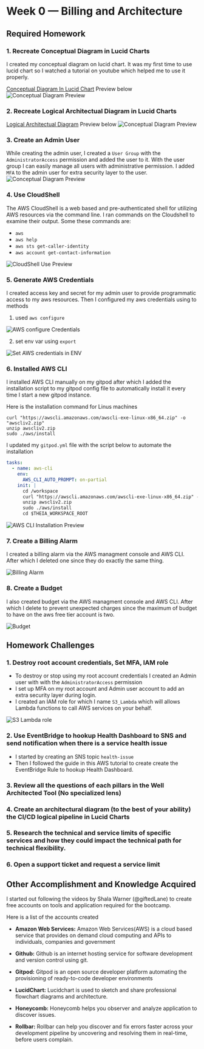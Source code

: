 # Week 0 — Billing and Architecture


## Required Homework

### 1. Recreate Conceptual Diagram in Lucid Charts 
I created my conceptual diagram on lucid chart. It was my first time to use lucid chart so I watched a tutorial on youtube which helped me to use it properly.

[Conceptual Diagram In Lucid Chart](https://lucid.app/lucidchart/7c9fc557-36ba-4416-bc4d-3b3d8e60a7f1/edit?viewport_loc=-37%2C66%2C1579%2C841%2C0_0&invitationId=inv_091fdb93-da76-450d-9e0b-62cd910dd308)
Preview below
![Conceptual Diagram Preview](./assets/Conceptual-Diagram.png)

### 2. Recreate Logical Architectual Diagram in Lucid Charts 
[Logical Architectual Diagram](https://lucid.app/lucidchart/0e44d5f7-6068-4d37-ab77-d643906a6641/edit?viewport_loc=-34%2C40%2C1768%2C935%2C0_0&invitationId=inv_1c2e83f5-d8ad-449e-95e5-4ead14b8e3bc)
Preview below
![Conceptual Diagram Preview](./assets/logical-diagram.png)

### 3. Create an Admin User
While creating the admin user, I created a `User Group` with the `AdministratorAccess` permission and added the user to it.
With the user group I can easily manage all users with administrative permission.
I added `MFA` to the admin user for extra security layer to the user.
![Conceptual Diagram Preview](./assets/admin-user.png)

### 4. Use CloudShell
The AWS CloudShell is a web based and pre-authenticated shell for utilizing AWS resources via the command line.
I ran commands on the Cloudshell to examine their output. Some these commands are: 
- `aws`
- `aws help`
- `aws sts get-caller-identity`
- `aws account get-contact-information`

![CloudShell Use Preview](./assets/cloudshell-use.png)

### 5. Generate AWS Credentials
I created access key and secret for my admin user to provide programmatic access to my aws resources.
Then I configured my aws credentials using to methods
1. used `aws configure`

![AWS configure Credentials](./assets/aws-configure.png)

2. set env var using `export` 

![Set AWS credentials in ENV](./assets/aws-export.png)

### 6. Installed AWS CLI
I installed AWS CLI manually on my gitpod after which I added the installation script to my gitpod config file to automatically install it every time I start a new gitpod instance.

Here is the installation command for Linus machines 
~~~
curl "https://awscli.amazonaws.com/awscli-exe-linux-x86_64.zip" -o "awscliv2.zip"
unzip awscliv2.zip
sudo ./aws/install
~~~

I updated my `gitpod.yml` file with the script below to automate the installation

```yaml
tasks:
  - name: aws-cli
    env:
      AWS_CLI_AUTO_PROMPT: on-partial
    init: |
      cd /workspace
      curl "https://awscli.amazonaws.com/awscli-exe-linux-x86_64.zip" -o "awscliv2.zip"
      unzip awscliv2.zip
      sudo ./aws/install
      cd $THEIA_WORKSPACE_ROOT
```

![AWS CLI Installation Preview](./assets/aws-cli-installation.png)


### 7. Create a Billing Alarm
I created a billing alarm via the AWS managment console and AWS CLI. After which I deleted one since they do exactly the same thing.

![Billing Alarm](./assets/aws-billing-alarm.png)

### 8. Create a Budget
I also created  budget via the AWS managment console and AWS CLI. After which I delete to prevent unexpected charges since the maximum of budget to have on the aws free tier account is two.

![Budget](./assets/aws-budget.png)



##  Homework Challenges

### 1. Destroy root account credentials, Set MFA, IAM role

- To destroy or stop using my root account credentials I created an Admin user with with the `AdministratorAccess` permission
- I set up MFA on my root account and Admin user account to add an extra security layer during login.
- I created an IAM role for which I name `S3_Lambda` which will allows Lambda functions to call AWS services on your behalf.

![S3 Lambda role](./assets/s3-lambda_role.png)

### 2. Use EventBridge to hookup Health Dashboard to SNS and send notification when there is a service health issue
- I started by creating an SNS topic `health-issue`
- Then I followed the guide in this AWS tutorial to create create the EventBridge Rule to hookup Health Dashboard.

### 3. Review all the questions of each pillars in the Well Architected Tool (No specialized lens)

### 4. Create an architectural diagram (to the best of your ability) the CI/CD logical pipeline in Lucid Charts

### 5. Research the technical and service limits of specific services and how they could impact the technical path for technical flexibility.

### 6. Open a support ticket and request a service limit



## Other Accomplishment and Knowledge Acquired

I started out following the videos by Shala Warner (@giftedLane) to create free accounts on tools and 
application required for the bootcamp.

Here is a list of the accounts created

- **Amazon Web Services:**
    Amazon Web Services(AWS) is a cloud based service that provides on demand cloud computing and APIs to individuals, companies and government

- **Github:** 
    Github is an internet hosting service for software development and version control using git.

- **Gitpod:**
    Gitpod is an open source developer platform automating the provisioning of ready-to-code developer environments

- **LucidChart:**
    Lucidchart is used to sketch and share professional flowchart diagrams and architecture. 

- **Honeycomb:**
    Honeycomb helps you observer and analyze application to discover issues.

- **Rollbar:**
    Rollbar can help you discover and fix errors faster across your development pipeline by uncovering and resolving them in real-time, before users complain.

